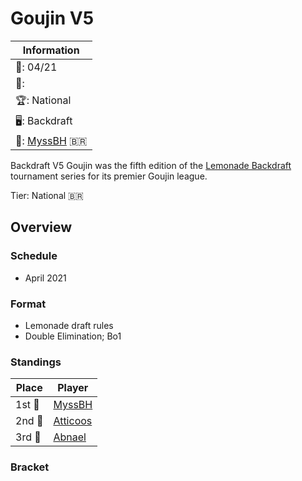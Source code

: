 # Goujin V5

|Information|
|-|
|:calendar:: 04/21|
|:busts_in_silhouette::|
|:trophy:: National|
|:desktop_computer:: Backdraft|
|:1st_place_medal:: [MyssBH](../../players/brazilian/MyssBH.md) :brazil:|

Backdraft V5 Goujin was the fifth edition of the [Lemonade Backdraft](bdmain.md) tournament series for its premier Goujin league.

Tier: National :brazil:

## Overview

### Schedule
- April 2021

### Format
- Lemonade draft rules
- Double Elimination; Bo1

### Standings

|Place|Player|
|-|-|
|1st :1st_place_medal:| [MyssBH](../../players/brazilian/MyssBH.md) |
|2nd :2nd_place_medal:| [Atticoos](../../players/brazilian/atticoos.md) |
|3rd :3rd_place_medal:| [Abnael](../../players/brazilian/abnael.md) |

### Bracket